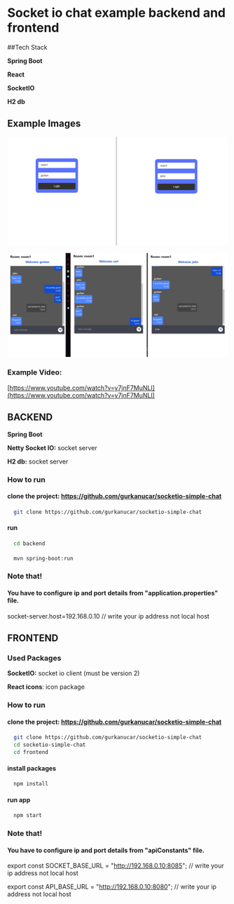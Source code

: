 
# Socket io chat example backend and frontend

##Tech Stack

**Spring Boot**

**React**

**SocketIO**

**H2 db**

## Example Images

![example](./frontend/images/ex1.png)

![example](./frontend/images/ex2.png)

### Example Video:

[https://www.youtube.com/watch?v=y7jnF7MuNLI](https://www.youtube.com/watch?v=y7jnF7MuNLI)



## BACKEND

**Spring Boot**

**Netty Socket IO:** socket server

**H2 db:** socket server


### How to run

#### clone the project: https://github.com/gurkanucar/socketio-simple-chat

```bash
  git clone https://github.com/gurkanucar/socketio-simple-chat
```

#### run

```bash
  cd backend
  
  mvn spring-boot:run
```

### Note that!
#### You have to configure ip and port details from "application.properties" file.

socket-server.host=192.168.0.10 // write your ip address not local host


## FRONTEND


### Used Packages

**SocketIO:** socket io client (must be version 2)

**React icons**: icon package



### How to run

#### clone the project: https://github.com/gurkanucar/socketio-simple-chat

```bash
  git clone https://github.com/gurkanucar/socketio-simple-chat
  cd socketio-simple-chat
  cd frontend
```

#### install packages

```bash
  npm install
```

#### run app

```bash
  npm start
```

### Note that!
#### You have to configure ip and port details from "apiConstants" file.

export const SOCKET_BASE_URL = "http://192.168.0.10:8085"; // write your ip address not local host

export const API_BASE_URL = "http://192.168.0.10:8080"; // write your ip address not local host


